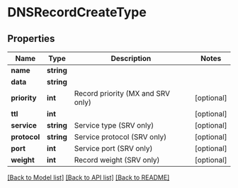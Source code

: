 # DNSRecordCreateType

## Properties
Name | Type | Description | Notes
------------ | ------------- | ------------- | -------------
**name** | **string** |  | 
**data** | **string** |  | 
**priority** | **int** | Record priority (MX and SRV only) | [optional] 
**ttl** | **int** |  | [optional] 
**service** | **string** | Service type (SRV only) | [optional] 
**protocol** | **string** | Service protocol (SRV only) | [optional] 
**port** | **int** | Service port (SRV only) | [optional] 
**weight** | **int** | Record weight (SRV only) | [optional] 

[[Back to Model list]](../README.md#documentation-for-models) [[Back to API list]](../README.md#documentation-for-api-endpoints) [[Back to README]](../README.md)


